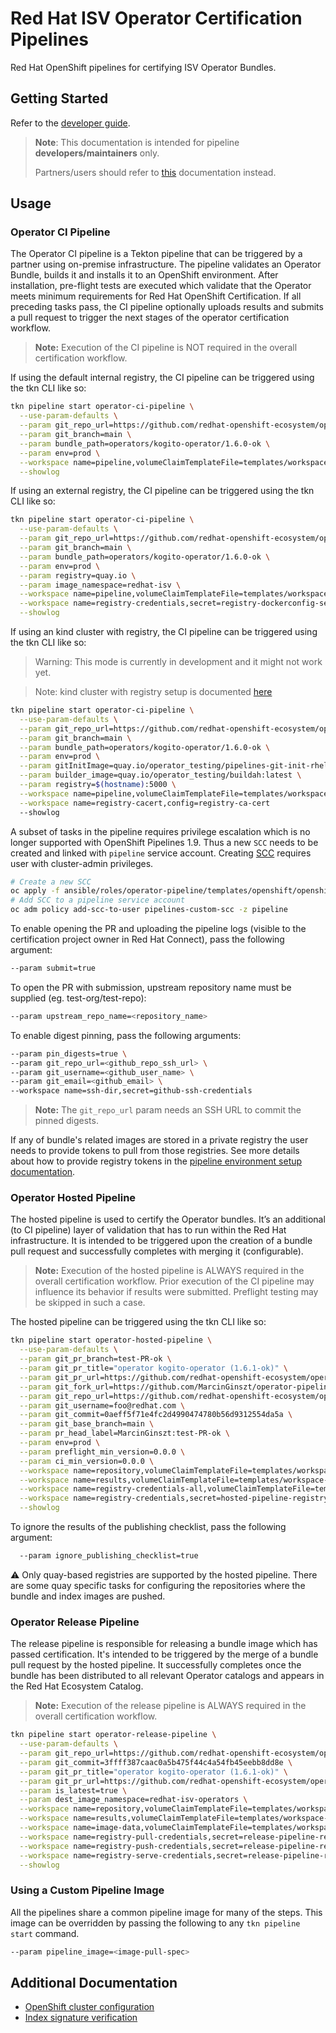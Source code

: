 # Red Hat ISV Operator Certification Pipelines

Red Hat OpenShift pipelines for certifying ISV Operator Bundles.

## Getting Started

Refer to the [developer guide](docs/developer-guide.md).

> **Note**: This documentation is intended for pipeline
> **developers/maintainers** only.
>
> Partners/users should refer to
[this](https://github.com/redhat-openshift-ecosystem/certification-releases/blob/main/4.9/ga/operator-cert-workflow.md)
documentation instead.

## Usage

### Operator CI Pipeline

The Operator CI pipeline is a Tekton pipeline that can be triggered by
a partner using on-premise infrastructure. The pipeline validates an Operator
Bundle, builds it and installs it to an OpenShift environment. After
installation, pre-flight tests are executed which validate that the Operator
meets minimum requirements for Red Hat OpenShift Certification. If all
preceding tasks pass, the CI pipeline optionally uploads results and submits a
pull request to trigger the next stages of the operator certification workflow.

> **Note:** Execution of the CI pipeline is NOT required in the overall
> certification workflow.

If using the default internal registry, the CI pipeline can be triggered using
the tkn CLI like so:

```bash
tkn pipeline start operator-ci-pipeline \
  --use-param-defaults \
  --param git_repo_url=https://github.com/redhat-openshift-ecosystem/operator-pipelines-test.git \
  --param git_branch=main \
  --param bundle_path=operators/kogito-operator/1.6.0-ok \
  --param env=prod \
  --workspace name=pipeline,volumeClaimTemplateFile=templates/workspace-template.yml \
  --showlog
```

If using an external registry, the CI pipeline can be triggered using the tkn CLI like so:

```bash
tkn pipeline start operator-ci-pipeline \
  --use-param-defaults \
  --param git_repo_url=https://github.com/redhat-openshift-ecosystem/operator-pipelines-test.git \
  --param git_branch=main \
  --param bundle_path=operators/kogito-operator/1.6.0-ok \
  --param env=prod \
  --param registry=quay.io \
  --param image_namespace=redhat-isv \
  --workspace name=pipeline,volumeClaimTemplateFile=templates/workspace-template.yml \
  --workspace name=registry-credentials,secret=registry-dockerconfig-secret \
  --showlog
```

If using an kind cluster with registry, the CI pipeline can be triggered using
the tkn CLI like so:
> Warning: This mode is currently in development and it might not work yet.

> Note: kind cluster with registry setup is documented [here](docs/kind-cluster.md#kind-cluster-setup)

```bash
tkn pipeline start operator-ci-pipeline \
  --use-param-defaults \
  --param git_repo_url=https://github.com/redhat-openshift-ecosystem/operator-pipelines-test.git \
  --param git_branch=main \
  --param bundle_path=operators/kogito-operator/1.6.0-ok \
  --param env=prod \
  --param gitInitImage=quay.io/operator_testing/pipelines-git-init-rhel8:latest \
  --param builder_image=quay.io/operator_testing/buildah:latest \
  --param registry=$(hostname):5000 \
  --workspace name=pipeline,volumeClaimTemplateFile=templates/workspace-template.yml \
  --workspace name=registry-cacert,config=registry-ca-cert
  --showlog
```

A subset of tasks in the pipeline requires privilege escalation which is no
longer supported with OpenShift Pipelines 1.9. Thus a new `SCC` needs to be
created and linked with `pipeline` service account. Creating
[SCC](https://docs.openshift.com/container-platform/4.11/authentication/managing-security-context-constraints.html#security-context-constraints-creating_configuring-internal-oauth)
requires user with cluster-admin privileges.

```bash
# Create a new SCC
oc apply -f ansible/roles/operator-pipeline/templates/openshift/openshift-pipelines-custom-scc.yml
# Add SCC to a pipeline service account
oc adm policy add-scc-to-user pipelines-custom-scc -z pipeline
```

To enable opening the PR and uploading the pipeline logs (visible to the certification project
owner in Red Hat Connect), pass the following argument:

```bash
--param submit=true
```

To open the PR with submission, upstream repository name
must be supplied (eg. test-org/test-repo):

```bash
--param upstream_repo_name=<repository_name>
```

To enable digest pinning, pass the following arguments:

```bash
--param pin_digests=true \
--param git_repo_url=<github_repo_ssh_url> \
--param git_username=<github_user_name> \
--param git_email=<github_email> \
--workspace name=ssh-dir,secret=github-ssh-credentials
```

> **Note:** The `git_repo_url` param needs an SSH URL to commit the pinned digests.

If any of bundle's related images are stored in a private registry the user needs to provide tokens
to pull from those registries. See more details about how to provide registry tokens in the
[pipeline environment setup documentation](docs/pipeline-env-setup.md#registry-credentials).

### Operator Hosted Pipeline

The hosted pipeline is used to certify the Operator bundles.
It’s an additional (to CI pipeline) layer of validation that has to run within
the Red Hat infrastructure. It is intended to be triggered upon the creation of a
bundle pull request and successfully completes with merging it (configurable).

> **Note:** Execution of the hosted pipeline is ALWAYS required in the overall certification workflow.
Prior execution of the CI pipeline may influence its behavior if results were submitted. Preflight
testing may be skipped in such a case.

The hosted pipeline can be triggered using the tkn CLI like so:

```bash
tkn pipeline start operator-hosted-pipeline \
  --use-param-defaults \
  --param git_pr_branch=test-PR-ok \
  --param git_pr_title="operator kogito-operator (1.6.1-ok)" \
  --param git_pr_url=https://github.com/redhat-openshift-ecosystem/operator-pipelines-test/pull/31 \
  --param git_fork_url=https://github.com/MarcinGinszt/operator-pipelines-test.git \
  --param git_repo_url=https://github.com/redhat-openshift-ecosystem/operator-pipelines-test.git \
  --param git_username=foo@redhat.com \
  --param git_commit=0aeff5f71e4fc2d4990474780b56d9312554da5a \
  --param git_base_branch=main \
  --param pr_head_label=MarcinGinszt:test-PR-ok \
  --param env=prod \
  --param preflight_min_version=0.0.0 \
  --param ci_min_version=0.0.0 \
  --workspace name=repository,volumeClaimTemplateFile=templates/workspace-template-small.yml \
  --workspace name=results,volumeClaimTemplateFile=templates/workspace-template.yml \
  --workspace name=registry-credentials-all,volumeClaimTemplateFile=templates/workspace-template-small.yml \
  --workspace name=registry-credentials,secret=hosted-pipeline-registry-auth-secret \
  --showlog
```

To ignore the results of the publishing checklist, pass the following argument:

```bash
  --param ignore_publishing_checklist=true
```

:warning: Only quay-based registries are supported by the hosted pipeline.
There are some quay specific tasks for configuring the repositories where
the bundle and index images are pushed.

### Operator Release Pipeline

The release pipeline is responsible for releasing a bundle image which has passed certification.
It's intended to be triggered by the merge of a bundle pull request by the hosted pipeline.
It successfully completes once the bundle has been distributed to all relevant Operator catalogs
and appears in the Red Hat Ecosystem Catalog.

> **Note:** Execution of the release pipeline is ALWAYS required in the overall certification workflow.

```bash
tkn pipeline start operator-release-pipeline \
  --use-param-defaults \
  --param git_repo_url=https://github.com/redhat-openshift-ecosystem/operator-pipelines-test.git \
  --param git_commit=3ffff387caac0a5b475f44c4a54fb45eebb8dd8e \
  --param git_pr_title="operator kogito-operator (1.6.1-ok)" \
  --param git_pr_url=https://github.com/redhat-openshift-ecosystem/operator-pipelines-test/pull/31 \
  --param is_latest=true \
  --param dest_image_namespace=redhat-isv-operators \
  --workspace name=repository,volumeClaimTemplateFile=templates/workspace-template.yml \
  --workspace name=results,volumeClaimTemplateFile=templates/workspace-template-small.yml \
  --workspace name=image-data,volumeClaimTemplateFile=templates/workspace-template-small.yml \
  --workspace name=registry-pull-credentials,secret=release-pipeline-registry-auth-pull-secret \
  --workspace name=registry-push-credentials,secret=release-pipeline-registry-auth-push-secret \
  --workspace name=registry-serve-credentials,secret=release-pipeline-registry-auth-serve-secret \
  --showlog
```

### Using a Custom Pipeline Image

All the pipelines share a common pipeline image for many of the steps.
This image can be overridden by passing the following to any `tkn pipeline start` command.

```bash
--param pipeline_image=<image-pull-spec>
```

## Additional Documentation

- [OpenShift cluster configuration](docs/cluster-config.md)
- [Index signature verification](docs/index-signature-verification.md)

